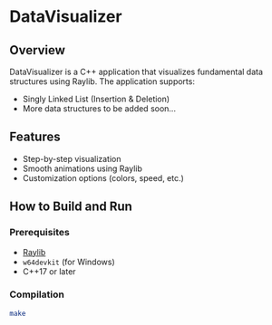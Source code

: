 # DataVisualizer

## Overview
DataVisualizer is a C++ application that visualizes fundamental data structures using Raylib. The application supports:
- Singly Linked List (Insertion & Deletion)
- More data structures to be added soon...

## Features
- Step-by-step visualization
- Smooth animations using Raylib
- Customization options (colors, speed, etc.)

## How to Build and Run
### Prerequisites
- [Raylib](https://www.raylib.com/)
- `w64devkit` (for Windows)
- C++17 or later

### Compilation
```sh
make
